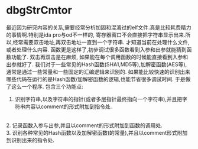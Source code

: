 # dbgStrCmtor

最近因为研究内容的关系,需要经常分析加固和混淆过的elf文件.真是比较耗费精力的事情啊.特别是ida pro与od不一样的, 寄存器窗口不会直接把字符串显示出来.所以,经常需要双击地址,再双击地址一直到一个字符串. 才知道当前在处理什么文件,或者处理什么内容. 
函数更是这样了,初步调试很多函数看到入参和出参就能猜到函数功能了. 双击再双击是在麻烦, 如果能在每个调用函数的时候能直接看到入参和出参就好了. 
我们对于一些常见的Hash函数(SHA1,MD5等),加解密函数(AES等), 通常是通过一些常量和一些固定的汇编逻辑来识别的. 如果能比较快速的识别出来哪些代码在运行的是Hash函数/加解密函数的逻辑,也能节省很多调试时间. 
于是做了这么一个程序. 包含三个功能点:
<br />
1.	识别字符串,以及字符串的指针(或者多层指针最终指向一个字符串),并且把字符串内容以comment的形式附加到指令处.
<br />
2.	记录函数入参与出参,并且以comment的形式附加到函数的调用处. 
<br />
3.	识别各种常见的Hash函数以及加解密函数(的常量),并且以comment形式附加到识别出来的指令处. 
